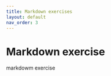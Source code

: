 ```yaml
---
title: Markdown exercises
layout: default
nav_order: 3
---
```


# Markdown exercise
 markdowm exercise
